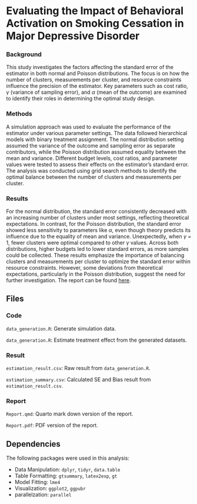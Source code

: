 # Evaluating the Impact of Behavioral Activation on Smoking Cessation in Major Depressive Disorder

### Background 

This study investigates the factors affecting the standard error of the estimator in both normal and Poisson distributions. The focus is on how the number of clusters, measurements per cluster, and resource constraints influence the precision of the estimator. Key parameters such as cost ratio, $\gamma$ (variance of sampling error), and $\alpha$ (mean of the outcome) are examined to identify their roles in determining the optimal study design.

### Methods 

A simulation approach was used to evaluate the performance of the estimator under various parameter settings. The data followed hierarchical models with binary treatment assignment. The normal distribution setting assumed the variance of the outcome and sampling error as separate contributors, while the Poisson distribution assumed equality between the mean and variance. Different budget levels, cost ratios, and parameter values were tested to assess their effects on the estimator’s standard error. The analysis was conducted using grid search methods to identify the optimal balance between the number of clusters and measurements per cluster.

### Results 

For the normal distribution, the standard error consistently decreased with an increasing number of clusters under most settings, reflecting theoretical expectations. In contrast, for the Poisson distribution, the standard error showed less sensitivity to parameters like $\alpha$, even though theory predicts its influence due to the equality of mean and variance. Unexpectedly, when $\gamma$ = 1, fewer clusters were optimal compared to other $\gamma$ values. Across both distributions, higher budgets led to lower standard errors, as more samples could be collected. These results emphasize the importance of balancing clusters and measurements per cluster to optimize the standard error within resource constraints. However, some deviations from theoretical expectations, particularly in the Poisson distribution, suggest the need for further investigation. The report can be found [here](Report/Report.pdf).

## Files

### Code

`data_generation.R`: Generate simulation data.

`data_generation.R`: Estimate treatment effect from the generated datasets.

### Result

`estimation_result.csv`: Raw result from `data_generation.R`.

`estimation_summary.csv`: Calculated SE and Bias result from `estimation_result.csv`.

### Report

`Report.qmd`: Quarto mark down version of the report.

`Report.pdf`: PDF version of the report.

## Dependencies

The following packages were used in this analysis:

- Data Manipulation: `dplyr`, `tidyr`, `data.table`
- Table Formatting: `gtsummary`, `latex2exp`, `gt`
- Model Fitting: `lme4`
- Visualization: `ggplot2`, `ggpubr`
- parallelzation: `parallel`

